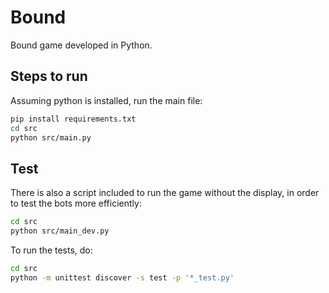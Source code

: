 # Bound

Bound game developed in Python.

## Steps to run

Assuming python is installed, run the main file:

```bash
pip install requirements.txt
cd src
python src/main.py
```

## Test

There is also a script included to run the game without the display, in order to test the bots more efficiently:

```bash
cd src
python src/main_dev.py
```

To run the tests, do:

```bash
cd src
python -m unittest discover -s test -p '*_test.py'
```
